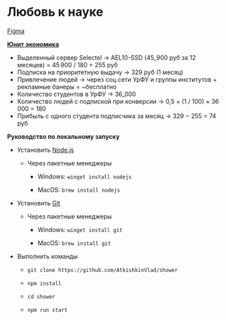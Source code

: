 # Любовь к науке

[Figma](https://www.figma.com/file/ZfXcs5sMu4Dkizc7twTAAi/%D0%A1%D1%82%D0%B0%D1%82%D1%8C%D0%B8?node-id=0%3A1)

**[Юнит экономика](https://uecalc.com/s2918GVMbJw)**

* Выделенный сервер Selectel -> AEL10-SSD (45_900 руб за 12 месяцев) = 45 900 / 180 = 255 руб
* Подписка на приоритетную выдачу -> 329 руб (1 месяц)
* Привлечение людей -> через соц.сети УрФУ и группы институтов + рекламные банеры = ~бесплатно
* Количество студентов в УрФУ -> 36_000
* Количество людей с подпиской при конверсии -> 0,5 × (1 / 100) × 36 000 = 180
* Прибыль с одного студента подписчика за месяц -> 329 − 255 = 74 руб  

**Руководство по локальному запуску**

* Установить [Node.js](https://nodejs.org/en/) 
  
  * Через пакетные менеджеры
    
    * Windows: `winget install nodejs`
    
    * MacOS: `brew install nodejs`

* Установить [Git](https://git-scm.com/)
  
  * Через пакетные менеджеры
    
    * Windows: `winget install git`
    
    * MacOS: `brew install git`

* Выполнить команды
  
  * `git clone https://github.com/AtkishkinVlad/shower`
  
  * `npm install`

  * `cd shower`
  
  * `npm run start`
